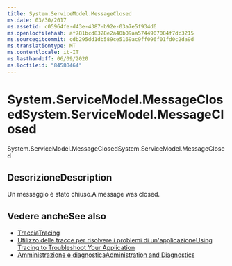 ```yaml
---
title: System.ServiceModel.MessageClosed
ms.date: 03/30/2017
ms.assetid: c05964fe-d43e-4387-b92e-03a7e5f934d6
ms.openlocfilehash: af781bcd8328e2a40b09aa5744907084f7dc3215
ms.sourcegitcommit: cdb295dd1db589ce5169ac9ff096f01fd0c2da9d
ms.translationtype: MT
ms.contentlocale: it-IT
ms.lasthandoff: 06/09/2020
ms.locfileid: "84580464"
---
```

# <a name="systemservicemodelmessageclosed"></a><span data-ttu-id="05963-102">System.ServiceModel.MessageClosed</span><span class="sxs-lookup"><span data-stu-id="05963-102">System.ServiceModel.MessageClosed</span></span>
<span data-ttu-id="05963-103">System.ServiceModel.MessageClosed</span><span class="sxs-lookup"><span data-stu-id="05963-103">System.ServiceModel.MessageClosed</span></span>  
  
## <a name="description"></a><span data-ttu-id="05963-104">Descrizione</span><span class="sxs-lookup"><span data-stu-id="05963-104">Description</span></span>  
 <span data-ttu-id="05963-105">Un messaggio è stato chiuso.</span><span class="sxs-lookup"><span data-stu-id="05963-105">A message was closed.</span></span>  
  
## <a name="see-also"></a><span data-ttu-id="05963-106">Vedere anche</span><span class="sxs-lookup"><span data-stu-id="05963-106">See also</span></span>

- [<span data-ttu-id="05963-107">Traccia</span><span class="sxs-lookup"><span data-stu-id="05963-107">Tracing</span></span>](index.md)
- [<span data-ttu-id="05963-108">Utilizzo delle tracce per risolvere i problemi di un'applicazione</span><span class="sxs-lookup"><span data-stu-id="05963-108">Using Tracing to Troubleshoot Your Application</span></span>](using-tracing-to-troubleshoot-your-application.md)
- [<span data-ttu-id="05963-109">Amministrazione e diagnostica</span><span class="sxs-lookup"><span data-stu-id="05963-109">Administration and Diagnostics</span></span>](../index.md)
